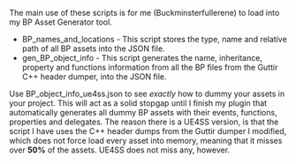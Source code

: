 The main use of these scripts is for me (Buckminsterfullerene) to load into my BP Asset Generator tool.
- BP_names_and_locations - This script stores the type, name and relative path of all BP assets into the JSON file.
- gen_BP_object_info - This script generates the name, inheritance, property and functions information from all the BP files from the Guttir C++ header dumper, into the JSON file.

Use BP_object_info_ue4ss.json to see *exactly* how to dummy your assets in your project. This will act as a solid stopgap until I finish my plugin that automatically generates all dummy BP assets with their events, functions, properties and delegates. The reason there is a UE4SS version, is that the script I have uses the C++ header dumps from the Guttir dumper I modified, which does not force load every asset into memory, meaning that it misses over **50%** of the assets. UE4SS does not miss any, however.